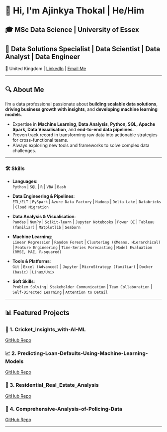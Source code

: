 # 👋 Hi, I'm Ajinkya Thokal | He/Him  
## 🎓 MSc Data Science | University of Essex  
## 💼 Data Solutions Specialist | Data Scientist | Data Analyst | Data Engineer  

📍 United Kingdom | [LinkedIn](https://www.linkedin.com/in/ajinkyathokal) | [Email Me](mailto:ajinkyathokal@gmail.com)  

---

## 🔍 About Me  
I’m a data professional passionate about **building scalable data solutions**, **driving business growth with insights**, and **developing machine learning models**.  
- Expertise in **Machine Learning**, **Data Analysis**, **Python, SQL, Apache Spark, Data Visualisation**, and **end-to-end data pipelines**.  
- Proven track record in transforming raw data into actionable strategies for cross-functional teams.  
- Always exploring new tools and frameworks to solve complex data challenges.  
---

### 🛠️ Skills

- **Languages**:  
  `Python` | `SQL` | `R` | `VBA` | `Bash`

- **Data Engineering & Pipelines**:  
  `ETL/ELT` | `PySpark` | `Azure Data Factory` | `Hadoop` | `Delta Lake` | `Databricks` | `Cloud Migration`

- **Data Analysis & Visualisation**:  
  `Pandas` | `NumPy` | `Scikit-learn` | `Jupyter Notebooks` | `Power BI` | `Tableau (familiar)` | `Matplotlib` | `Seaborn`

- **Machine Learning**:  
  `Linear Regression` | `Random Forest` | `Clustering (KMeans, Hierarchical)` | `Feature Engineering` | `Time-Series Forecasting` | `Model Evaluation (RMSE, MAE, R-squared)`

- **Tools & Platforms**:  
  `Git` | `Excel (Advanced)` | `Jupyter` | `MicroStrategy (familiar)` | `Docker (basic)` | `Linux/Unix`

- **Soft Skills**:  
  `Problem Solving` | `Stakeholder Communication` | `Team Collaboration` | `Self-Directed Learning` | `Attention to Detail`

---
## 📊 Featured Projects   

### 🧪 1. Cricket_Insights_with-AI-ML 
[GitHub Repo](https://github.com/AjinkyaThokal/Cricket_Insights_with-AI-ML)   

### 📈 2. Predicting-Loan-Defaults-Using-Machine-Learning-Models  
[GitHub Repo](https://github.com/AjinkyaThokal/Predicting-Loan-Defaults-Using-Machine-Learning-Models)   

### 🤖 3. Residential_Real_Estate_Analysis  
[GitHub Repo](https://github.com/AjinkyaThokal/Residential_Real_Estate_Analysis)  

### 🧪 4. Comprehensive-Analysis-of-Policing-Data  
[GitHub Repo](https://github.com/AjinkyaThokal/Comprehensive-Analysis-of-Policing-Data) 

---
